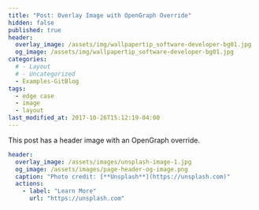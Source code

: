 ```yaml
---
title: "Post: Overlay Image with OpenGraph Override"
hidden: false
published: true
header:
  overlay_image: /assets/img/wallpapertip_software-developer-bg01.jpg
  og_image: /assets/img/wallpapertip_software-developer-bg01.jpg
categories:
  # - Layout
  # - Uncategorized
  - Examples-GitBlog
tags:
  - edge case
  - image
  - layout
last_modified_at: 2017-10-26T15:12:19-04:00
---
```


This post has a header image with an OpenGraph override.

```yaml
header:
  overlay_image: /assets/images/unsplash-image-1.jpg
  og_image: /assets/images/page-header-og-image.png
  caption: "Photo credit: [**Unsplash**](https://unsplash.com)"
  actions:
    - label: "Learn More"
      url: "https://unsplash.com"
```

  
<!--
header:
  overlay_image: /assets/images/unsplash-image-1.jpg
  og_image: /assets/images/page-header-og-image.png
  caption: "Photo credit: [**Unsplash**](https://unsplash.com)"
  actions:
    - label: "Learn More"
      url: "https://unsplash.com"

header:
  overlay_image: /assets/img/wallpapertip_software-developer-bg01.jpg
  og_image: /assets/img/wallpapertip_software-developer-bg01.jpg
  caption: "Photo credit: [**Unsplash**](https://unsplash.com)"
  actions:
    - label: "Learn More"
      url: "https://unsplash.com"
-->
